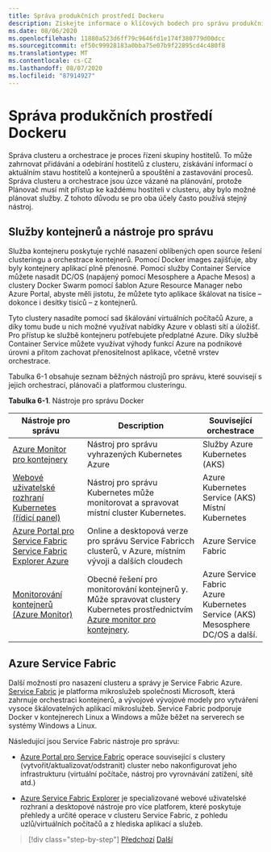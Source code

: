 ```yaml
---
title: Správa produkčních prostředí Dockeru
description: Získejte informace o klíčových bodech pro správu produkčního prostředí založeného na kontejneru.
ms.date: 08/06/2020
ms.openlocfilehash: 11880a523d6ff79c9646fd1e174f380779d00dcc
ms.sourcegitcommit: ef50c99928183a0bba75e07b9f22895cd4c480f8
ms.translationtype: MT
ms.contentlocale: cs-CZ
ms.lasthandoff: 08/07/2020
ms.locfileid: "87914927"
---
```

# <a name="manage-production-docker-environments"></a>Správa produkčních prostředí Dockeru

Správa clusteru a orchestrace je proces řízení skupiny hostitelů. To může zahrnovat přidávání a odebírání hostitelů z clusteru, získávání informací o aktuálním stavu hostitelů a kontejnerů a spouštění a zastavování procesů. Správa clusteru a orchestrace jsou úzce vázané na plánování, protože Plánovač musí mít přístup ke každému hostiteli v clusteru, aby bylo možné plánovat služby. Z tohoto důvodu se pro oba účely často používá stejný nástroj.

## <a name="container-service-and-management-tools"></a>Služby kontejnerů a nástroje pro správu

Služba kontejneru poskytuje rychlé nasazení oblíbených open source řešení clusteringu a orchestrace kontejnerů. Pomocí Docker images zajišťuje, aby byly kontejnery aplikací plně přenosné. Pomocí služby Container Service můžete nasadit DC/OS (napájený pomocí Mesosphere a Apache Mesos) a clustery Docker Swarm pomocí šablon Azure Resource Manager nebo Azure Portal, abyste měli jistotu, že můžete tyto aplikace škálovat na tisíce – dokonce i desítky tisíců – z kontejnerů.

Tyto clustery nasadíte pomocí sad škálování virtuálních počítačů Azure, a díky tomu bude u nich možné využívat nabídky Azure v oblasti sítí a úložišť. Pro přístup ke službě kontejneru potřebujete předplatné Azure. Díky službě Container Service můžete využívat výhody funkcí Azure na podnikové úrovni a přitom zachovat přenositelnost aplikace, včetně vrstev orchestrace.

Tabulka 6-1 obsahuje seznam běžných nástrojů pro správu, které souvisejí s jejich orchestrací, plánovači a platformou clusteringu.

**Tabulka 6-1**. Nástroje pro správu Docker

| Nástroje pro správu | Description | Související orchestrace |
|------------------|-------------|-----------------------|
| [Azure Monitor pro kontejnery](https://docs.microsoft.com/azure/monitoring/monitoring-container-insights-overview) | Nástroj pro správu vyhrazených Kubernetes Azure | Služby Azure Kubernetes (AKS) |
| [Webové uživatelské rozhraní Kubernetes (řídicí panel)](https://kubernetes.io/docs/tasks/access-application-cluster/web-ui-dashboard/) | Nástroj pro správu Kubernetes může monitorovat a spravovat místní cluster Kubernetes. | Azure Kubernetes Service (AKS)<br/>Místní Kubernetes |
| [Azure Portal pro Service Fabric](https://docs.microsoft.com/azure/service-fabric/service-fabric-cluster-creation-via-portal)<br/>[Service Fabric Explorer Azure](https://docs.microsoft.com/azure/service-fabric/service-fabric-visualizing-your-cluster) | Online a desktopová verze pro správu Service Fabricch clusterů, v Azure, místním vývoji a dalších cloudech | Azure Service Fabric |
| [Monitorování kontejnerů (Azure Monitor)](https://docs.microsoft.com/azure/azure-monitor/insights/containers) | Obecné řešení pro monitorování kontejnerů y. Může spravovat clustery Kubernetes prostřednictvím [Azure monitor pro kontejnery](https://docs.microsoft.com/azure/monitoring/monitoring-container-insights-overview). | Azure Service Fabric<br/>Azure Kubernetes Service (AKS)<br/>Mesosphere DC/OS a další. |

## <a name="azure-service-fabric"></a>Azure Service Fabric

Další možností pro nasazení clusteru a správy je Service Fabric Azure. [Service Fabric](https://azure.microsoft.com/services/service-fabric/) je platforma mikroslužeb společnosti Microsoft, která zahrnuje orchestraci kontejnerů, a vývojové vývojové modely pro vytváření vysoce škálovatelných aplikací mikroslužeb. Service Fabric podporuje Docker v kontejnerech Linux a Windows a může běžet na serverech se systémy Windows a Linux.

Následující jsou Service Fabric nástroje pro správu:

- [Azure Portal pro Service Fabric](https://docs.microsoft.com/azure/service-fabric/service-fabric-cluster-creation-via-portal) operace související s clustery (vytvořit/aktualizovat/odstranit) cluster nebo nakonfigurovat jeho infrastrukturu (virtuální počítače, nástroj pro vyrovnávání zatížení, sítě atd.)

- [Azure Service Fabric Explorer](https://docs.microsoft.com/azure/service-fabric/service-fabric-visualizing-your-cluster) je specializované webové uživatelské rozhraní a desktopové nástroje pro více platforem, které poskytuje přehledy a určité operace v clusteru Service Fabric, z pohledu uzlů/virtuálních počítačů a z hlediska aplikací a služeb.

>[!div class="step-by-step"]
>[Předchozí](run-microservices-based-applications-in-production.md) 
> [Další](monitor-containerized-application-services.md)
